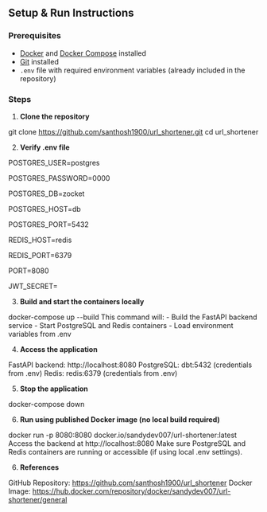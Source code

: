## Setup & Run Instructions

### Prerequisites
- [Docker](https://www.docker.com/) and [Docker Compose](https://docs.docker.com/compose/) installed
- [Git](https://git-scm.com/) installed
- `.env` file with required environment variables (already included in the repository)

### Steps

1. **Clone the repository**

git clone https://github.com/santhosh1900/url_shortener.git
cd url_shortener

2. **Verify .env file**

POSTGRES_USER=postgres

POSTGRES_PASSWORD=0000

POSTGRES_DB=zocket

POSTGRES_HOST=db

POSTGRES_PORT=5432

REDIS_HOST=redis

REDIS_PORT=6379

PORT=8080

JWT_SECRET=<your-secret>

3. **Build and start the containers locally**

docker-compose up --build
This command will:
    - Build the FastAPI backend service
    - Start PostgreSQL and Redis containers
    - Load environment variables from .env

4. **Access the application**

FastAPI backend: http://localhost:8080
PostgreSQL: dbt:5432 (credentials from .env)
Redis: redis:6379 (credentials from .env)

5. **Stop the application**

docker-compose down

6. **Run using published Docker image (no local build required)**

docker run -p 8080:8080 docker.io/sandydev007/url-shortener:latest
Access the backend at http://localhost:8080
Make sure PostgreSQL and Redis containers are running or accessible (if using local .env settings).

6. **References**

GitHub Repository: https://github.com/santhosh1900/url_shortener
Docker Image: https://hub.docker.com/repository/docker/sandydev007/url-shortener/general


